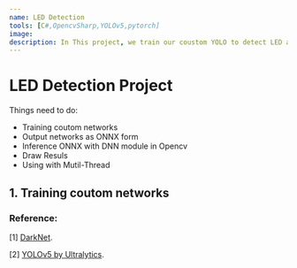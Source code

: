 ```yaml
---
name: LED Detection
tools: [C#,OpencvSharp,YOLOv5,pytorch]
image:
description: In This project, we train our coustom YOLO to detect LED and transfer it to C#. 
---
```


# LED Detection Project
Things need to do:
- Training coutom networks
- Output networks as ONNX form
- Inference ONNX with DNN module in Opencv
- Draw Resuls
- Using with Mutil-Thread
 
<!-- ![preview](https://www.sketchappsources.com/resources/source-image/we-were-soldiers-landing-page-dbruggisser.jpg) -->

## 1. Training coutom networks


<!-- <p class="text-center">
{% include elements/button.html link="https://github.com/YoussefRaafatNasry/portfolYOU" text="Learn More" %}
</p> -->

### Reference:
 [1] [DarkNet](https://pjreddie.com/darknet/).
 
 [2] [YOLOv5 by Ultralytics](https://github.com/ultralytics/yolov5).
